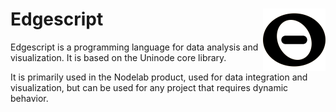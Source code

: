 # Edgescript <img align="right" src="img/edgescript400sq.png" alt="Edgescript logo" width="100"/>

Edgescript is a programming language for data analysis and visualization.
It is based on the Uninode core library. 

It is primarily used in the Nodelab product, used for data integration and visualization, 
but can be used for any project that requires dynamic behavior.
